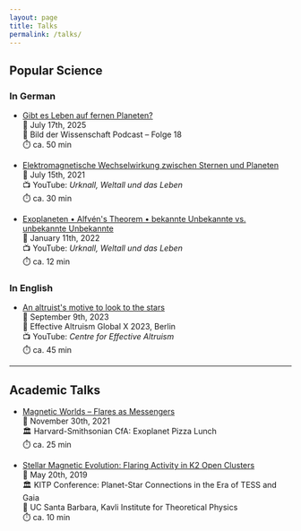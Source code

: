 ```yaml
---
layout: page
title: Talks
permalink: /talks/
---
```


## Popular Science

### In German


- [Gibt es Leben auf fernen Planeten?](https://www.wissenschaft.de/astronomie-physik/bdw-podcast-folge-18/)  
  📅 July 17th, 2025  
  🎤 Bild der Wissenschaft Podcast – Folge 18   
  ⏱️ ca. 50 min


- [Elektromagnetische Wechselwirkung zwischen Sternen und Planeten](https://www.youtube.com/watch?v=LLHLobUifeY)  
  📅 July 15th, 2021  
  📺 YouTube: *Urknall, Weltall und das Leben*  
  ⏱️ ca. 30 min

- [Exoplaneten • Alfvén's Theorem • bekannte Unbekannte vs. unbekannte Unbekannte](https://www.youtube.com/watch?v=YRw_tIpspRw)  
  📅 January 11th, 2022  
  📺 YouTube: *Urknall, Weltall und das Leben*  
  ⏱️ ca. 12 min

### In English

- [An altruist's motive to look to the stars](https://youtu.be/22TwVKbl08c)  
  📅 September 9th, 2023  
  🎤 Effective Altruism Global X 2023, Berlin  
  📺 YouTube: *Centre for Effective Altruism*  
  ⏱️ ca. 45 min

---

## Academic Talks

- [Magnetic Worlds – Flares as Messengers](https://www.youtube.com/watch?v=Mr5dnmMnWAM)  
  📅 November 30th, 2021  
  🏛️ Harvard-Smithsonian CfA: Exoplanet Pizza Lunch  
  ⏱️ ca. 25 min

- [Stellar Magnetic Evolution: Flaring Activity in K2 Open Clusters](https://online.kitp.ucsb.edu/online/exostar-c19/ilin/)  
  📅 May 20th, 2019  
  🏛️ KITP Conference: Planet-Star Connections in the Era of TESS and Gaia  
  🏫 UC Santa Barbara, Kavli Institute for Theoretical Physics  
  ⏱️ ca. 10 min
